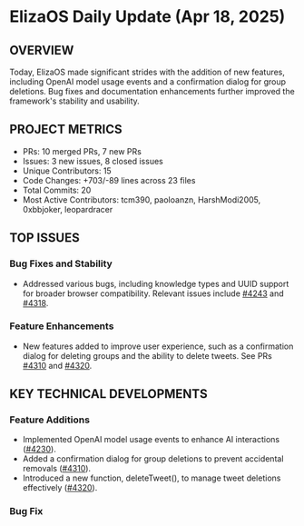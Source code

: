 # ElizaOS Daily Update (Apr 18, 2025)

## OVERVIEW 
Today, ElizaOS made significant strides with the addition of new features, including OpenAI model usage events and a confirmation dialog for group deletions. Bug fixes and documentation enhancements further improved the framework's stability and usability.

## PROJECT METRICS
- PRs: 10 merged PRs, 7 new PRs
- Issues: 3 new issues, 8 closed issues
- Unique Contributors: 15
- Code Changes: +703/-89 lines across 23 files
- Total Commits: 20
- Most Active Contributors: tcm390, paoloanzn, HarshModi2005, 0xbbjoker, leopardracer

## TOP ISSUES
### Bug Fixes and Stability
- Addressed various bugs, including knowledge types and UUID support for broader browser compatibility. Relevant issues include [#4243](https://github.com/elizaos/eliza/issues/4243) and [#4318](https://github.com/elizaos/eliza/issues/4318).

### Feature Enhancements
- New features added to improve user experience, such as a confirmation dialog for deleting groups and the ability to delete tweets. See PRs [#4310](https://github.com/elizaos/eliza/pull/4310) and [#4320](https://github.com/elizaos/eliza/pull/4320).

## KEY TECHNICAL DEVELOPMENTS
### Feature Additions
- Implemented OpenAI model usage events to enhance AI interactions ([#4230](https://github.com/elizaos/eliza/pull/4230)).
- Added a confirmation dialog for group deletions to prevent accidental removals ([#4310](https://github.com/elizaos/eliza/pull/4310)).
- Introduced a new function, deleteTweet(), to manage tweet deletions effectively ([#4320](https://github.com/elizaos/eliza/pull/4320)).

### Bug Fix